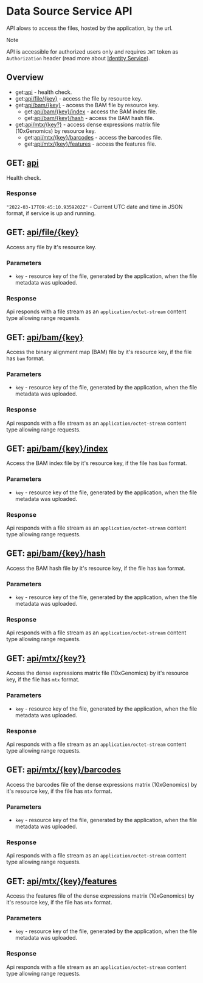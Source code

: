# Data Source Service API
API alows to access the files, hosted by the application, by the url.

> [!Note]
> API is accessible for authorized users only and requires `JWT` token as `Authorization` header (read more about [Identity Service](https://github.com/dkfz-unite/unite-identity)).

## Overview
- get:[api](#get-api) - health check.
- get:[api/file/{key}]() - access the file by resource key.
- get:[api/bam/{key}]() - access the BAM file by resource key.
    - get:[api/bam/{key}/index]() - access the BAM index file.
    - get:[api/bam/{key}/hash]() - access the BAM hash file.
- get:[api/mtx/{key?}]() - access dense expressions matrix file (10xGenomics) by resource key.
    - get:[api/mtx/{key}/barcodes]() - access the barcodes file.
    - get:[api/mtx/{key}/features]() - access the features file.


## GET: [api](http://localhost:5300/api)
Health check.

### Response
`"2022-03-17T09:45:10.9359202Z"` - Current UTC date and time in JSON format, if service is up and running.


## GET: [api/file/{key}](http://localhost:5300/api/file/abc)
Access any file by it's resource key.

### Parameters
- `key` - resource key of the file, generated by the application, when the file metadata was uploaded.

### Response
Api responds with a file stream as an `application/octet-stream` content type allowing range requests.


## GET: [api/bam/{key}](http://localhost:5300/api/bam/abc)
Access the binary alignment map (BAM) file by it's resource key, if the file has `bam` format.

### Parameters
- `key` - resource key of the file, generated by the application, when the file metadata was uploaded.

### Response
Api responds with a file stream as an `application/octet-stream` content type allowing range requests.


## GET: [api/bam/{key}/index](http://localhost:5300/api/bam/abc/index)
Access the BAM index file by it's resource key, if the file has `bam` format.

### Parameters
- `key` - resource key of the file, generated by the application, when the file metadata was uploaded.

### Response
Api responds with a file stream as an `application/octet-stream` content type allowing range requests.


## GET: [api/bam/{key}/hash](http://localhost:5300/api/bam/abc/hash)
Access the BAM hash file by it's resource key, if the file has `bam` format.

### Parameters
- `key` - resource key of the file, generated by the application, when the file metadata was uploaded.

### Response
Api responds with a file stream as an `application/octet-stream` content type allowing range requests.


## GET: [api/mtx/{key?}](http://localhost:5300/api/mtx/abc)
Access the dense expressions matrix file (10xGenomics) by it's resource key, if the file has `mtx` format.

### Parameters
- `key` - resource key of the file, generated by the application, when the file metadata was uploaded.

### Response
Api responds with a file stream as an `application/octet-stream` content type allowing range requests.


## GET: [api/mtx/{key}/barcodes](http://localhost:5300/api/mtx/abc/barcodes)
Access the barcodes file of the dense expressions matrix (10xGenomics) by it's resource key, if the file has `mtx` format.

### Parameters
- `key` - resource key of the file, generated by the application, when the file metadata was uploaded.

### Response
Api responds with a file stream as an `application/octet-stream` content type allowing range requests.


## GET: [api/mtx/{key}/features](http://localhost:5300/api/mtx/abc/features)
Access the features file of the dense expressions matrix (10xGenomics) by it's resource key, if the file has `mtx` format.

### Parameters
- `key` - resource key of the file, generated by the application, when the file metadata was uploaded.

### Response
Api responds with a file stream as an `application/octet-stream` content type allowing range requests.
